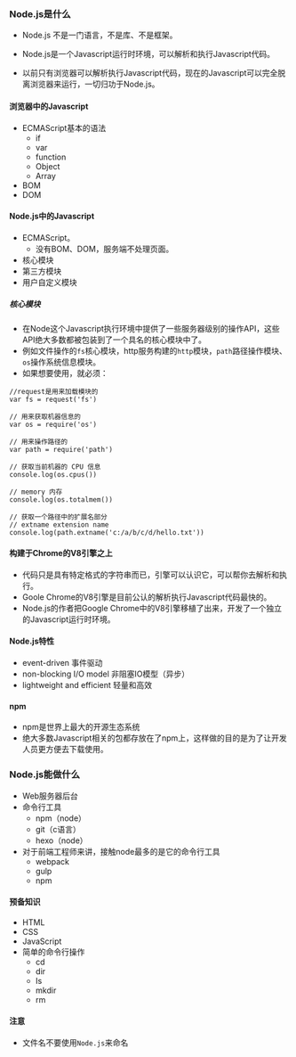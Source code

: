 ### Node.js是什么
- Node.js 不是一门语言，不是库、不是框架。

- Node.js是一个Javascript运行时环境，可以解析和执行Javascript代码。

- 以前只有浏览器可以解析执行Javascript代码，现在的Javascript可以完全脱离浏览器来运行，一切归功于Node.js。

#### 浏览器中的Javascript
- ECMAScript基本的语法
	- if
	- var 
	- function
	- Object
	- Array
- BOM
- DOM

#### Node.js中的Javascript
- ECMAScript。
	- 没有BOM、DOM，服务端不处理页面。
- 核心模块
- 第三方模块
- 用户自定义模块

##### 核心模块
- 在Node这个Javascript执行环境中提供了一些服务器级别的操作API，这些API绝大多数都被包装到了一个具名的核心模块中了。
- 例如文件操作的`fs`核心模块，http服务构建的`http`模块，`path`路径操作模块、`os`操作系统信息模块。
- 如果想要使用，就必须：

```
//request是用来加载模块的
var fs = request('fs')
```
```
// 用来获取机器信息的
var os = require('os')

// 用来操作路径的
var path = require('path')

// 获取当前机器的 CPU 信息
console.log(os.cpus())

// memory 内存
console.log(os.totalmem())

// 获取一个路径中的扩展名部分
// extname extension name
console.log(path.extname('c:/a/b/c/d/hello.txt'))
```

#### 构建于Chrome的V8引擎之上
- 代码只是具有特定格式的字符串而已，引擎可以认识它，可以帮你去解析和执行。
- Goole Chrome的V8引擎是目前公认的解析执行Javascript代码最快的。
- Node.js的作者把Google Chrome中的V8引擎移植了出来，开发了一个独立的Javascript运行时环境。

#### Node.js特性
- event-driven 事件驱动
- non-blocking I/O model 非阻塞IO模型（异步）
- lightweight and efficient 轻量和高效

#### npm
- npm是世界上最大的开源生态系统
- 绝大多数Javascript相关的包都存放在了npm上，这样做的目的是为了让开发人员更方便去下载使用。

### Node.js能做什么
- Web服务器后台
- 命令行工具
	- npm（node）
	- git（c语言）
	- hexo（node）
- 对于前端工程师来讲，接触node最多的是它的命令行工具
	- webpack
	- gulp
	- npm

#### 预备知识
- HTML
- CSS
- JavaScript
- 简单的命令行操作
	- cd
	- dir
	- Is
	- mkdir
	- rm

#### 注意
- 文件名不要使用`Node.js`来命名